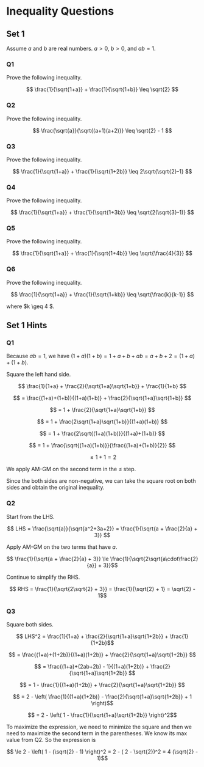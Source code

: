 # Inequality Questions

## Set 1

Assume $a$ and $b$ are real numbers. $a > 0$, $b > 0$, and $ab = 1$.

### Q1 
Prove the following inequality.

$$ \frac{1}{\sqrt{1+a}} + \frac{1}{\sqrt{1+b}} \leq \sqrt{2} $$

### Q2 
Prove the following inequality.

$$ \frac{\sqrt{a}}{\sqrt{(a+1)(a+2)}} \leq \sqrt{2} - 1 $$

### Q3 
Prove the following inequality.

$$ \frac{1}{\sqrt{1+a}} + \frac{1}{\sqrt{1+2b}} \leq 2\sqrt{\sqrt{2}-1} $$

### Q4
Prove the following inequality.

$$ \frac{1}{\sqrt{1+a}} + \frac{1}{\sqrt{1+3b}} \leq \sqrt{2(\sqrt{3}-1)} $$

### Q5
Prove the following inequality.

$$ \frac{1}{\sqrt{1+a}} + \frac{1}{\sqrt{1+4b}} \leq \sqrt{\frac{4}{3}} $$

### Q6
Prove the following inequality.

$$ \frac{1}{\sqrt{1+a}} + \frac{1}{\sqrt{1+kb}} \leq \sqrt{\frac{k}{k-1}} $$

where $k \geq 4 $.

## Set 1 Hints

### Q1 

Because $ab = 1$, we have $(1+a)(1+b) = 1+a+b+ab = a + b + 2 = (1+a) + (1+b)$.

Square the left hand side. 

$$ \frac{1}{1+a} + \frac{2}{\sqrt{1+a}\sqrt{1+b}} + \frac{1}{1+b} $$

$$ = \frac{(1+a)+(1+b)}{(1+a)(1+b)} + \frac{2}{\sqrt{1+a}\sqrt{1+b}} $$

$$ = 1 + \frac{2}{\sqrt{1+a}\sqrt{1+b}} $$

$$ = 1 + \frac{2\sqrt{1+a}\sqrt{1+b}}{(1+a)(1+b)} $$

$$ = 1 + \frac{2\sqrt{(1+a)(1+b)}}{(1+a)+(1+b)} $$

$$ = 1 + \frac{\sqrt{(1+a)(1+b)}}{\frac{(1+a)+(1+b)}{2}} $$

$$ \le 1 + 1 = 2 $$

We apply AM-GM on the second term in the $\le$ step.

Since the both sides are non-negative, we can take the square root on both sides and obtain the original inequality.

### Q2

Start from the LHS. 

$$ LHS = \frac{\sqrt{a}}{\sqrt{a^2+3a+2}} = \frac{1}{\sqrt{a + \frac{2}{a} + 3}} $$

Apply AM-GM on the two terms that have $a$. 

$$ \frac{1}{\sqrt{a + \frac{2}{a} + 3}} \le \frac{1}{\sqrt{2\sqrt{a\cdot\frac{2}{a}} + 3}}$$

Continue to simplify the RHS.

$$ RHS = \frac{1}{\sqrt{2\sqrt{2} + 3}} = \frac{1}{\sqrt{2} + 1} = \sqrt{2} - 1$$

### Q3

Square both sides. 

$$ LHS^2 = \frac{1}{1+a} + \frac{2}{\sqrt{1+a}\sqrt{1+2b}} + \frac{1}{1+2b}$$

$$ = \frac{(1+a)+(1+2b)}{(1+a)(1+2b)} + \frac{2}{\sqrt{1+a}\sqrt{1+2b}} $$

$$ = \frac{(1+a)+(2ab+2b) - 1}{(1+a)(1+2b)} + \frac{2}{\sqrt{1+a}\sqrt{1+2b}} $$

$$ = 1 - \frac{1}{(1+a)(1+2b)} + \frac{2}{\sqrt{1+a}\sqrt{1+2b}} $$

$$ = 2 - \left( \frac{1}{(1+a)(1+2b)} - \frac{2}{\sqrt{1+a}\sqrt{1+2b}} + 1 \right)$$

$$ = 2 - \left( 1 - \frac{1}{\sqrt{1+a}\sqrt{1+2b}} \right)^2$$

To maximize the expression, we need to minimize the square and then we need to maximize the second term in the parentheses. We know its max value from Q2. So the expression is 

$$ \le 2 - \left( 1 - (\sqrt{2} - 1) \right)^2 = 2 - ( 2 - \sqrt{2})^2 = 4 (\sqrt{2} - 1)$$
